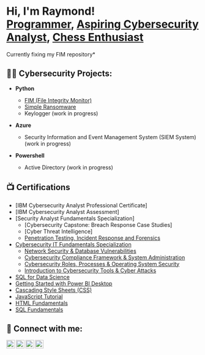 <h1>Hi, I'm Raymond! <br/><a href="https://github.com/TemplateName">Programmer</a>, <a href="https://www.linkedin.com/in/raymond-jerald-ignacio-082455156/">Aspiring Cybersecurity Analyst</a>, <a href="https://github.com/TemplateName/Chess">Chess Enthusiast</a></h1>

<p> Currently fixing my FIM repository* </p>


<h2>👨‍💻 Cybersecurity Projects:</h2>

- <b>Python</b>
  - [FIM (File Integrity Monitor)](https://github.com/TemplateName/FIM)
  - [Simple Ransomware](https://github.com/TemplateName/Simple_Ransomware)
  - Keylogger (work in progress)

- <b>Azure</b>
  - Security Information and Event Management System (SIEM System) (work in progress)

- <b>Powershell</b>
  - Active Directory (work in progress)

<h2>📺 Certifications </h2>

- [IBM Cybersecurity Analyst Professional Certificate]
- [IBM Cybersecurity Analyst Assessment]
- [Security Analyst Fundamentals Specialization]
  - [Cybersecurity Capstone: Breach Response Case Studies]
  - [Cyber Threat Intelligence]
  -  [Penetration Testing, Incident Response and Forensics](https://www.credly.com/badges/a9a6cb9d-f4e3-4290-9eff-e8e38fc144fc/public_url)
- [Cybersecurity IT Fundamentals Specialization](https://www.credly.com/badges/0ad8762b-4382-45c8-9de0-81c9ec16ae24/public_url)
  - [Network Security & Database Vulnerabilities](https://www.credly.com/badges/faa6172f-f8fa-46d6-965f-a543aa35b991/public_url)
  - [Cybersecurity Compliance Framework & System Administration](https://www.coursera.org/account/accomplishments/certificate/3PMSF9WPS6ZP)
  - [Cybersecurity Roles, Processes & Operating System Security](https://www.coursera.org/account/accomplishments/certificate/R774WPSNFXJT)
  - [Introduction to Cybersecurity Tools & Cyber Attacks](https://www.credly.com/badges/2ffc4734-c8e2-47ee-b8ef-69d840692f62/public_url)
- [SQL for Data Science](https://www.coursera.org/account/accomplishments/certificate/A8GM2FG4SFS7)
- [Getting Started with Power BI Desktop](https://www.coursera.org/account/accomplishments/certificate/CXHEEZ53MFWP)
- [Cascading Style Sheets (CSS)](https://www.sololearn.com/Certificate/1023-18335026/pdf/)
- [JavaScript Tutorial](https://www.sololearn.com/Certificate/1024-18335026/pdf/)
- [HTML Fundamentals](https://www.sololearn.com/Certificate/1014-18335026/pdf/)
- [SQL Fundamentals](https://www.sololearn.com/Certificate/1060-18335026/pdf/)

<h2> 🤳 Connect with me:</h2>

[<img align="left" alt="RaymondIgnacio | YouTube" width="22px" src="https://cdn.jsdelivr.net/npm/simple-icons@v3/icons/youtube.svg" />][youtube]
[<img align="left" alt="RaymondIgnacio | Twitter" width="22px" src="https://cdn.jsdelivr.net/npm/simple-icons@v3/icons/twitter.svg" />][twitter]
[<img align="left" alt="RaymondIgnacio | LinkedIn" width="22px" src="https://cdn.jsdelivr.net/npm/simple-icons@v3/icons/linkedin.svg" />][linkedin]
[<img align="left" alt="RaymondIgnacio | Instagram" width="22px" src="https://cdn.jsdelivr.net/npm/simple-icons@v3/icons/instagram.svg" />][instagram]

[twitter]: https://twitter.com/Wheymond
[youtube]: https://www.youtube.com/channel/UCV3fNspw-AVH0uHUImaSCEQ
[instagram]: https://www.instagram.com/wheymond/
[linkedin]: https://www.linkedin.com/in/raymond-jerald-ignacio-082455156/

<!--

Here are some ideas to get you started:

- 🔭 I’m currently working on ...
- 🌱 I’m currently learning ...
- 👯 I’m looking to collaborate on ...
- 🤔 I’m looking for help with ...
- 💬 Ask me about ...
- 📫 How to reach me: ...
- 😄 Pronouns: ...
- ⚡ Fun fact: ...
-->
